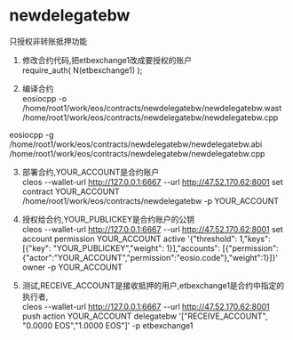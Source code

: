 # newdelegatebw
只授权非转账抵押功能

1. 修改合约代码,把etbexchange1改成要授权的账户		
require_auth( N(etbexchange1) );

2. 编译合约		
eosiocpp -o /home/root1/work/eos/contracts/newdelegatebw/newdelegatebw.wast /home/root1/work/eos/contracts/newdelegatebw/newdelegatebw.cpp

eosiocpp -g /home/root1/work/eos/contracts/newdelegatebw/newdelegatebw.abi /home/root1/work/eos/contracts/newdelegatebw/newdelegatebw.cpp

3. 部署合约,YOUR_ACCOUNT是合约账户		
cleos --wallet-url http://127.0.0.1:6667 --url http://47.52.170.62:8001 set contract YOUR_ACCOUNT /home/root1/work/eos/contracts/newdelegatebw -p YOUR_ACCOUNT

4. 授权给合约,YOUR_PUBLICKEY是合约账户的公钥		
cleos --wallet-url http://127.0.0.1:6667 --url http://47.52.170.62:8001  set account permission YOUR_ACCOUNT active '{"threshold": 1,"keys": [{"key": "YOUR_PUBLICKEY","weight": 1}],"accounts": [{"permission":{"actor":"YOUR_ACCOUNT","permission":"eosio.code"},"weight":1}]}' owner -p YOUR_ACCOUNT

5. 测试,RECEIVE_ACCOUNT是接收抵押的用户,etbexchange1是合约中指定的执行者,		
cleos --wallet-url http://127.0.0.1:6667 --url http://47.52.170.62:8001 push action YOUR_ACCOUNT delegatebw '["RECEIVE_ACCOUNT", "0.0000 EOS","1.0000 EOS"]' -p etbexchange1
